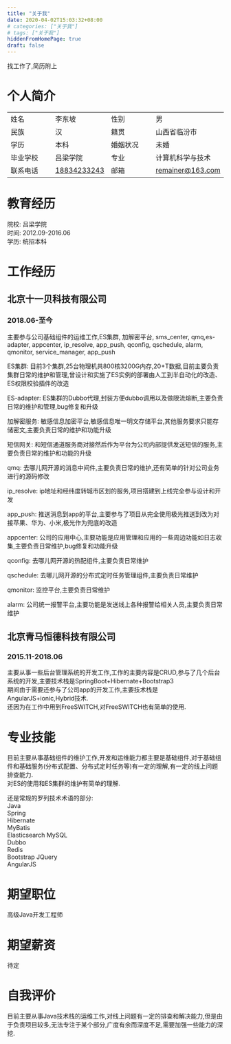 ```yaml
---
title: "关于我"
date: 2020-04-02T15:03:32+08:00
# categories: ["关于我"]
# tags: ["关于我"]
hiddenFromHomePage: true
draft: false
---
```


<style>
table thead,
footer,
.post-meta.meta-tags {
    display: none;
}
table td {
    width: 25%;
}
.post-content h2,
.post-content h3 {
    color: #444444
}
</style>

找工作了,简历附上
<!--more-->

# 个人简介

|  -  |  -  |  -  |  -  |
| --- | --- | --- | --- |
| 姓名 | 李东坡 | 性别 | 男 |
| 民族 | 汉 | 籍贯 | 山西省临汾市 |
| 学历 | 本科 | 婚姻状况 | 未婚 |
| 毕业学校 | 吕梁学院 | 专业 | 计算机科学与技术 |
| 联系电话 | <a href="tel:13828172679">18834233243</a> | 邮箱 | remainer@163.com |

# 教育经历
院校: 吕梁学院  
时间: 2012.09-2016.06  
学历: 统招本科  

# 工作经历

## 北京十一贝科技有限公司

### 2018.06-至今
主要参与公司基础组件的运维工作,ES集群, 加解密平台, sms_center, qmq,es-adapter, appcenter, ip_resolve, app_push, qconfig, qschedule, alarm, qmonitor, service_manager, app_push  

ES集群: 目前3个集群,25台物理机共800核3200G内存,20+T数据,目前主要负责集群日常的维护和管理,曾设计和实施了ES实例的部署由人工到半自动化的改造、ES权限校验插件的改造

ES-adapter: ES集群的Dubbo代理,封装方便dubbo调用以及做限流熔断,主要负责日常的维护和管理,bug修复和升级  

加解密服务: 敏感信息加密平台,敏感信息唯一明文存储平台,其他服务要求只能存储密文,主要负责日常的维护和功能升级  

短信网关: 和短信通道服务商对接然后作为平台为公司内部提供发送短信的服务,主要负责日常的维护和功能的升级  

qmq: 去哪儿网开源的消息中间件,主要负责日常的维护,还有简单的针对公司业务进行的源码修改  

ip_resolve: ip地址和经纬度转城市区划的服务,项目搭建到上线完全参与设计和开发  

app_push: 推送消息到app的平台,主要参与了项目从完全使用极光推送到改为对接苹果、华为、小米,极光作为兜底的改造

appcenter: 公司的应用中心,主要功能是应用管理和应用的一些周边功能如日志收集,主要负责日常维护,bug修复和功能升级  

qconfig: 去哪儿网开源的热配组件,主要负责日常维护  

qschedule: 去哪儿网开源的分布式定时任务管理组件,主要负责日常维护  

qmonitor: 监控平台,主要负责日常维护  

alarm: 公司统一报警平台,主要功能是发送线上各种报警给相关人员,主要负责日常维护  


## 北京青马恒德科技有限公司

### 2015.11-2018.06
主要从事一些后台管理系统的开发工作,工作的主要内容是CRUD,参与了几个后台系统的开发,主要技术栈是SpringBoot+Hibernate+Bootstrap3  
期间由于需要还参与了公司app的开发工作,主要技术栈是AngularJS+ionic,Hybrid技术.  
还因为在工作中用到FreeSWITCH,对FreeSWITCH也有简单的使用.


# 专业技能
目前主要从事基础组件的维护工作,开发和运维能力都主要是基础组件,对于基础组件和基础服务(分布式配置、分布式定时任务等)有一定的理解,有一定的线上问题排查能力.  
对ES的使用和ES集群的维护有简单的理解.  

还是常规的罗列技术术语的部分:  
Java  
Spring  
Hibernate  
MyBatis  
Elasticsearch
MySQL  
Dubbo  
Redis  
Bootstrap
JQuery  
AngularJS   


# 期望职位
高级Java开发工程师

# 期望薪资
待定

# 自我评价
目前主要从事Java技术栈的运维工作,对线上问题有一定的排查和解决能力,但是由于负责项目较多,无法专注于某个部分,广度有余而深度不足,需要加强一些能力的深挖.

    